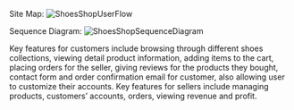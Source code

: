 Site Map: ![ShoesShopUserFlow](https://github.com/datnphe186023/StyleHub/assets/157188259/49e8369d-30a3-4f9e-aeff-bef599f741ed)


Sequence Diagram: ![ShoesShopSequenceDiagram](https://github.com/datnphe186023/StyleHub/assets/157188259/4247b34a-2435-4a5c-8574-8bd673346143)


Key features for customers include browsing through different shoes collections, viewing detail product information, adding items to the cart, placing orders for the seller, giving reviews for the products they bought, contact form and order confirmation email for customer, also allowing user to customize their accounts. Key features for sellers include managing products, customers’ accounts, orders, viewing revenue and profit.
